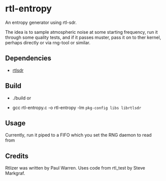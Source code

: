rtl-entropy
===========

An entropy generator using rtl-sdr.

The idea is to sample atmospheric noise at some starting frequency, run it through some 
quality tests, and if it passes muster, pass it on to ther kernel, perhaps directly or 
via rng-tool or similar.

Dependencies
------------

* [rtlsdr](http://sdr.osmocom.org/trac/wiki/rtl-sdr)

Build
-----

* ./build 
or

* gcc rtl-entropy.c -o rtl-entropy -lm `pkg-config libs librtlsdr`

Usage
-----

Currently, run it piped to a FIFO which you set the RNG daemon to read from


Credits
-------

Rtlizer was written by Paul Warren.
Uses code from rtl_test by Steve Markgraf.
